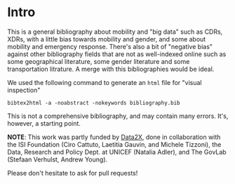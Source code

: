 # Intro

This is a general bibliography about mobility and "big data" such as CDRs, XDRs, with a little bias towards mobility and gender, and some about mobility and emergency response. There's also a bit of "negative bias" against other bibliography fields that are not as well-indexed online such as some geographical literature, some gender literature and some transportation litrature. A merge with this bibliographies would be ideal.

We used the following command to generate an `html` file for "visual inspection"

```
bibtex2html -a -noabstract -nokeywords bibliography.bib
```

This is not a comprehensive bibliography, and may contain many errors. It's, however, a starting point.

**NOTE**: This work was partly funded by [Data2X](https://www.data2x.org/big-data-challenge-awards/), done in collaboration with the ISI Foundation (Ciro Cattuto, Laetitia Gauvin, and Michele Tizzoni), the Data, Research and Policy Dept. at UNICEF (Natalia Adler), and The GovLab (Stefaan Verhulst, Andrew Young).

Please don't hesitate to ask for pull requests!
